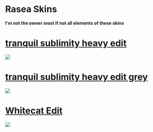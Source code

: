 # Rasea Skins
**I'm not the owner most if not all elements of these skins**
# [tranquil sublimity heavy edit](https://rasea.s-ul.eu/XlvNRMJa)
![](https://i.imgur.com/28zb7uW.jpg)
# [tranquil sublimity heavy edit grey](https://rasea.s-ul.eu/Tk98SLCy)
![](https://osu.ppy.sh/ss/15265894/dda4)
# [Whitecat Edit](https://rasea.s-ul.eu/t3vhun2C)
![](https://osu.ppy.sh/ss/15265889/1bc1)
